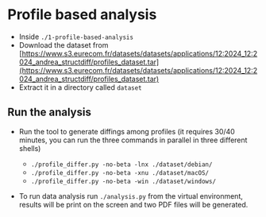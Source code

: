 # Profile based analysis
- Inside ```./1-profile-based-analysis```
- Download the dataset from [https://www.s3.eurecom.fr/datasets/datasets/applications/12:2024_12:2024_andrea_structdiff/profiles_dataset.tar](https://www.s3.eurecom.fr/datasets/datasets/applications/12:2024_12:2024_andrea_structdiff/profiles_dataset.tar)
- Extract it in a directory called ```dataset```

## Run the analysis
- Run the tool to generate diffings among profiles (it requires 30/40 minutes,
  you can run the three commands in parallel in three different shells)
    - ```./profile_differ.py -no-beta -lnx ./dataset/debian/```
    - ```./profile_differ.py -no-beta -xnu ./dataset/macOS/```
    - ```./profile_differ.py -no-beta -win ./dataset/windows/```

- To run data analysis run ```./analysis.py``` from the virtual environment, results will be print on the screen and two PDF files will be generated.
